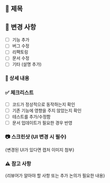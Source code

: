 <!-- 해당 템플릿은 백엔드에서도 재사용 가능한 공용 템플릿 -->

## 📌 제목

<!-- PR의 목적을 간략히 작성  ex. 신규 사용자 가입 기능 -->

## 📝 변경 사항

<!-- 어떤 변경사항이 발생했는지 체크(필요에 따라 추가할 수 있음) ex. [o] 기능 추가 -->

- [ ] 기능 추가
- [ ] 버그 수정
- [ ] 리팩토링
- [ ] 문서 수정
- [ ] 기타 (설명 추가)

### 📌 상세 내용

<!-- 변경사항의 상세 내용을 기입 -->
<!-- - {이슈가 있다면 `Closes #{이슈 번호}`로 연결}-->
<!-- ex.
- 이메일 및 비밀번호를 이용한 회원가입 기능을 구현
- UserService에서 registerUser() 메서드 추가
- Spring Security를 적용하여 비밀번호 암호화 저장
- Closes #12
-->

### ✅ 체크리스트

<!-- PR 을 실제 신청하기 전에 점검하고 넘어가야할 것들 -->

- [ ] 코드가 정상적으로 동작하는지 확인
- [ ] 기존 기능에 영향을 주지 않았는지 확인
- [ ] 테스트를 추가/수정함
- [ ] 문서 업데이트가 필요한 경우 반영

### 📷 스크린샷 (UI 변경 시 필수)

<!-- 다른 팀원이 사용 시 설명이 필요한 변경사항이 있다면 이미지로 첨부 -->

{변경된 UI가 있다면 캡처 이미지 첨부}

### ⚠️ 참고 사항

{리뷰어가 알아야 할 사항 또는 추가 논의가 필요한 내용}

<!-- 리뷰어가 알아야 할 사항 또는 추가 논의가 필요한 내용 -->
<!-- ex. 이메일 중복 체크 API는 별도 PR에서 처리할 예정 -->
<!-- ex. 기존에 발급된 토큰은 만료되지 않으므로, 전체 로그아웃을 권장 -->
